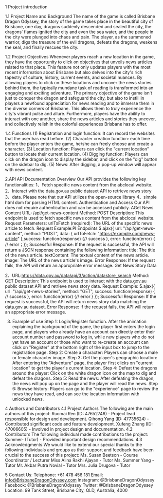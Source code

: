 # 
1 Project introduction

1.1 Project Name and Background
The name of the game is called Brisbane Dragon Odyssey, the story of the game takes place in the beautiful city of Brisbane, one day, dragons suddenly descended and sealed the city, the dragons’ flames ignited the city and even the sea water, and the people in the city were plunged into chaos and pain. The player, as the summoned warrior, digs the treasure of the evil dragons, defeats the dragons, weakens the seal, and finally rescues the city.

1.2 Project Objectives
Whenever players reach a new location in the game, they have the opportunity to click on objectives that unveils news articles related to that place. This feature not only updates players with the most recent information about Brisbane but also delves into the city's rich tapestry of culture, history, current events, and societal nuances. By allowing players to click on these locations and uncover the news stories behind them, the typically mundane task of reading is transformed into an engaging and exciting adventure.
The primary objective of the game isn't just to conquer the dragon and safeguard the city, but also to instill in players a newfound appreciation for news reading and to immerse them in the diverse corners of Brisbane. This allows them to truly experience the city's vibrant pulse and allure. Furthermore, players have the ability to interact with one another, share the news articles and stories they uncover, and collectively relish in the colorful experiences Brisbane has to offer.

1.4 Functions
(1) Registration and login function: It can record the websites that the user has read before.
(2) Character creation function: each time before the player enters the game, he/she can freely choose and create a character.
(3) Location function: Players can click the "current location" button to locate their current location.
(4) Digging function: Players can click on the dragon icon to display the sidebar, and click on the "dig" button on the sidebar to dig.
(5) News: After digging, a pop-up window will appear with news content.

2.API
API Documentation Overview Our API provides the following key functionalities:
1、Fetch specific news content from the abclocal website.
2、Interact with the data.gov.au public dataset API to retrieve news story 3、data. Please note that our API utilizes the open-source library 
4、simple html dom for parsing HTML content.
Authentication and Access Our API does not require authentication and can be accessed publicly.
AGet News Content
URL: /api/get-news-content
Method: POST
Description: This endpoint is used to fetch specific news content from the abclocal website.
Request Parameters:
urlToFetch (required): The URL of the specific news article to fetch.
Request Example:PI Endpoints
$.ajax({
    url: "/api/get-news-content",
    method: "POST",
    data: {
        urlToFetch: "https://example.com/news-article"
    },success: function(response) {// success
    }, error: function(error) { // error；});
Successful Response:
If the request is successful, the API will return a JSON response containing the following information:
title: The title of the news article.
textContent: The textual content of the news article.
image: The URL of the news article's image.
Error Response:
If the request fails, the API will return an appropriate error message.
Get News Story Data

2、URL:https://data.gov.au/data/api/3/action/datastore_search
Method: GET
Description: This endpoint is used to interact with the data.gov.au public dataset API and retrieve news story data.
Request Example:
$.ajax({
    url: "/api/get-news-stories",
    method: "GET",
    success: function(response) {
        // success  },
    error: function(error) {// error }
});
Successful Response:
If the request is successful, the API will return news story data matching the data.gov.au dataset.
Error Response:
If the request fails, the API will return an appropriate error message.

3. Example of use
Step 1: Login/Register function. After the animation explaining the background of the game, the player first enters the login page, and players who already have an account can directly enter their account number and password to log in, while new players who do not yet have an account or those who want to re-create an account can click on "Register" at the bottom right of the input box to jump to the registration page.
Step 2: Create a character: Players can choose a male or female character image.
Step 3: Get the player's geographic location: After entering the "Adventure" page, the player first clicks on "current location" to get the player's current location.
Step 4: Defeat the dragons around the player: Click on the white dragon icon on the map to dig and defeat the dragons.
Step 5: Read the news: After defeating the dragon, the news will pop up on the page and the player will read the news.
Step 6: Browse history: Players can go to the "experience" page to review the news they have read, and can see the location information with unlocked news.

4 Authors and Contributors
4.1 Project Authors
The following are the main authors of this project:
Ruomai Ren (ID: 47652749) - Project lead responsible for design and development.
Qihong Yang (ID: 47735624) - Contributed significant code and feature development.
Xufeng Zhang (ID: 47006605) - Involved in project design and documentation.
4.2 Contributors
The following individual made contributions to the project:
Summer- (Tutor) - Provided important design recommendations.
4.3 Acknowledgments
We would like to extend our special thanks to the following individuals and groups as their support and feedback have been crucial to the success of this project:
Ms. Susan Beetson - Course Coordinator / Lecturer
Miss Alina Rakhi Ajayan - Tutor
Ms. Summer Yang - Tutor
Mr. Akbar Putra Novial - Tutor
Mrs. Julia Drugova - Tutor

5 Contact Us:
Telephone: +61 478 456 181
Email: info@BrisbaneDragonOdyssey.com
Instagram: @BrisbaneDragonOdyssey
Facebook: @BrisbaneDragonOdyssey
Twitter: @BrisbaneDragonOdyssey
Location: 99 Tank Street, Brisbane City, QLD, Australia, 4000
